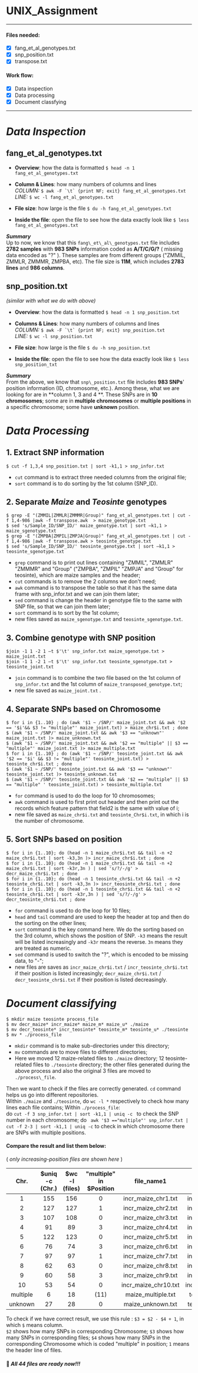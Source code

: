 # UNIX_Assignment  

***
  
#### Files needed:
- [x] fang_et_al_genotypes.txt
- [x] snp_position.txt
- [x] transpose.txt
  
#### Work flow:
- [x] Data inspection  
- [x] Data processing
- [x] Document classfying 
  
***  
# _Data Inspection_    
## fang\_et\_al\_genotypes.txt  
  
- **Overview**: how the data is formatted `$ head -n 1  fang_et_al_genotypes.txt`

- **Column & Lines**: how many numbers of columns and lines   
_COLUMN:_  ``$ awk -F `\t` {print NF; exit} fang_et_al_genotypes.txt ``   
_LINE:_  `$ wc -l fang_et_al_genotypes.txt`

- **File size**: how large is the file `$ du -h fang_et_al_genotypes.txt `

- **Inside the file**: open the file to see how the data exactly look like `$ less fang_et_al_genotypes.txt`

**_Summary_**  
Up to now, we know that this `fang\_et\_al\_genotypes.txt` file includes **2782 samples** with **983 SNPs** information coded as **A/T/C/G/?** ( missing data encoded as "?" ). These samples are from different groups ("ZMMIL, ZMMLR, ZMMMR, ZMPBA, etc). The file size is **11M**, which includes **2783 lines** and **986 columns**.  



## snp_position.txt

_(similar with what we do with above)_  
 
- **Overview**: how the data is formatted `$ head -n 1 snp_position.txt`  
	
- **Columns & Lines**: how many numbers of columns and lines   
_COLUMN:_  ``$ awk -F `\t` {print NF; exit} snp_position.txt ``   
_LINE:_  `$ wc -l snp_position.txt`  

- **File size**: how large is the file `$ du -h snp_position.txt`

- **Inside the file**: open the file to see how the data exactly look like `$ less snp_position_txt`  
	
**_Summary_**  
From the above, we know that `snp\_position.txt` file includes **983 SNPs**' position information (ID, chromosome, etc.). Among these, what we are looking for are in **column 1, 3 and 4 **. These SNPs are in **10 chromosomes**; some are in **multiple chromosomes** or **multiple positions** in a specific chromosome; some have **unknown** position.

# _Data Processing_   

## 1. Extract SNP information   
	$ cut -f 1,3,4 snp_position.txt | sort -k1,1 > snp_infor.txt  
  
 -  `cut` command is to extract three needed columns from the original file;     
 -  `sort` command is to do sorting by the 1st column (SNP_ID).    
   
## 2. Separate _Maize_ and _Teosinte_ genotypes   
	$ grep -E "(ZMMIL|ZMMLR|ZMMMR|Group)" fang_et_al_genotypes.txt | cut -f 1,4-986 |awk -f transpose.awk  > maize_genotype.txt  
	$ sed 's/Sample_ID/SNP_ID/' maize_genotype.txt | sort –k1,1 > maize_sgenotype.txt 
	$ grep -E "(ZMPBA|ZMPIL|ZMPJA|Group)" fang_et_al_genotypes.txt | cut -f 1,4-986 |awk -f transpose.awk > teosinte_genotype.txt  
	$ sed 's/Sample_ID/SNP_ID/' teosinte_genotype.txt | sort –k1,1 > teosinte_sgenotype.txt
 - `grep` command is to print out lines containing "ZMMIL", "ZMMLR" "ZMMMR" and "Group" ("ZMPBA", "ZMPIL" "ZMPJA" and "Group" for teosinte), which are maize samples and the header;
 - `cut` commands is to remove the 2 columns we don't need;
 - `awk` command is to transpose the table so that it has the same data frame with snp_infor.txt and we can join them later;
 - `sed` command is change the header in genotype file to the same with SNP file, so that we can join them later;
 - `sort` command is to sort by the 1st column;
 - new files saved as `maize_sgenotype.txt` and `teosinte_sgenotype.txt`.  

## 3. Combine genotype with SNP position      
	$join -1 1 -2 1 –t $'\t' snp_infor.txt maize_sgenotype.txt > maize_joint.txt  
	$join -1 1 -2 1 –t $'\t' snp_infor.txt teosinte_sgenotype.txt > teosinte_joint.txt				
 - `join` command is to combine the two file based on the 1st column of `snp_infor.txt` and the 1st column of `maize_transposed_genotype.txt`; 
 - new file saved as `maize_joint.txt` . 
 
## 4. Separate SNPs based on Chromosome   
	$ for i in {1..10} ; do (awk '$1 ~ /SNP/' maize_joint.txt && awk '$2 == '$i'&& $3 != "multiple"' maize_joint.txt) > maize_chr$i.txt ; done
	$ (awk '$1 ~ /SNP/' maize_joint.txt && awk '$3 == "unknown"' maize_joint.txt )> maize_unknown.txt
	$ (awk '$1 ~ /SNP/' maize_joint.txt && awk '$2 == "multiple" || $3 == "multiple"' maize_joint.txt )> maize_multiple.txt
	$ for i in {1..10} ; do (awk '$1 ~ /SNP/' teosinte_joint.txt && awk '$2 == '$i' && $3 != "multiple"' teosinte_joint.txt) > teosinte_chr$i.txt ; done
	$ (awk '$1 ~ /SNP/' teosinte_joint.txt && awk '$3 == "unknown"' teosinte_joint.txt )> teosinte_unknown.txt
	$ (awk '$1 ~ /SNP/' teosinte_joint.txt && awk '$2 == "multiple" || $3 == "multiple" ' teosinte_joint.txt) > teosinte_multiple.txt
 - `for` command is used to do the loop for 10 chromosomes;
 - `awk` command is used to first print out header and then print out the records which feature pattern that field2 is the same with value of i;
 - new file saved as `maize_chr$i.txt` and `teosinte_Chr$i.txt`, in which i is the number of chromosome.

## 5. Sort SNPs based on position 

	$ for i in {1..10}; do (head -n 1 maize_chr$i.txt && tail -n +2 maize_chr$i.txt | sort -k3,3n )> incr_maize_chr$i.txt ; done
	$ for i in {1..10}; do (head -n 1 maize_chr$i.txt && tail -n +2 maize_chr$i.txt | sort -k3r,3n ) | sed 's/?/-/g' > decr_maize_chr$i.txt ; done
	$ for i in {1..10}; do (head -n 1 teosinte_chr$i.txt && tail -n +2 teosinte_chr$i.txt | sort -k3,3n )> incr_teosinte_chr$i.txt ; done
	$ for i in {1..10}; do (head -n 1 teosinte_chr$i.txt && tail -n +2 teosinte_chr$i.txt | sort -k3r,3n ) | sed 's/?/-/g' > decr_teosinte_chr$i.txt ; done
 - `for` command is used to do the loop for 10 files;
 - `head` and `tail` command are used to keep the header at top and then do the sorting on the other lines;
 - `sort` command is the key command here. We do the sorting based on the 3rd column, which shows the position of SNP. `-k3` means the result will be listed increasingly and `-k3r` means the reverse. `3n` means they are treated as numeric. 
 - `sed` command is used to switch the "?", which is encoded to be missing data, to "-";
 - new files are saves as `incr_maize_chr$i.txt` / `incr_teosinte_chr$i.txt` if their position is listed increasingly; `decr_maize_chr$i.txt` / `decr_teosinte_chr$i.txt` if their position is listed decreasingly.
# _Document classifying_  
  

	$ mkdir maize teosinte process_file
	$ mv decr_maize* incr_maize* maize_m* maize_u* ./maize
	$ mv decr_teosinte* incr_teosinte* teosinte_m* teosinte_u* ./teosinte
	$ mv * ./process_file   
 - `mkdir` command is to make sub-directories under this directory;
 - `mv` commands are to move files to different directories;
 - Here we moved 12 maize-related files to `./maize` directory; 12 teosinte-related files to `./teosinte` directory; the other files generated during the above process and also the original 3 files are moved to `./process\_file`.
 
Then we want to check if the files are correctly generated. `cd` command helps us go into different repositories.   
Within `./maize` and `./teosinte`, do `wc -l *` respectively to check how many lines each file contains;
Within `./process_file`:  
do `cut -f 3 snp_infor.txt | sort -k1,1 | uniq -c ` to check the SNP number in each chromosome;
do ` awk '$3 =="multiple"' snp_infor.txt | cut -f 2-3 | sort -k1,1 | uniq -c` to check in which chromosome there are SNPs with multiple positions.
  
#### Compare the result and list them below:
( _only increasing-position files are shown here_ )   


	  


 | Chr. | $uniq -c (Chr.)| $wc -l (files) | "multiple" in $Position |file_name1 | file_name2 |
 |:-----: |:-----:|:-----:|:-----:|:-----:|:-----:|
 | 1 | 155 | 156 | 0 |incr_maize_chr1.txt|  incr_teosinte_chr1.txt |
 | 2 | 127 | 127 | 1 |incr_maize_chr2.txt|  incr_teosinte_chr2.txt |
 | 3 | 107 | 108 | 0 |incr_maize_chr3.txt|  incr_teosinte_chr3.txt |
 | 4 | 91 | 89 | 3 |incr_maize_chr4.txt|  incr_teosinte_chr4.txt |
 | 5 | 122 | 123 | 0 |incr_maize_chr5.txt|  incr_teosinte_chr5.txt |
 | 6 | 76 | 74 | 3 |incr_maize_chr6.txt|  incr_teosinte_chr6.txt |
 | 7 |  97| 97 | 1 |incr_maize_chr7.txt|  incr_teosinte_chr7.txt |
 | 8 | 62 | 63 | 0 |incr_maize_chr8.txt|  incr_teosinte_chr8.txt |
 | 9 | 60 | 58 | 3 |incr_maize_chr9.txt|  incr_teosinte_chr9.txt |
 | 10 | 53 | 54 | 0 |incr_maize_chr10.txt|  incr_teosinte_chr10.txt |
 | multiple | 6 | 18 | (11) |maize_multiple.txt| teosinte_multiple.txt |
 | unknown | 27 | 28 | 0 |maize_unknown.txt| teosinte_unknown.txt |   
 

To check if we have correct result, we use this rule : `$3 = $2 - $4 + 1`, in which `$` means column.  
`$2` shows how many SNPs in corresponding Chromosome;
`$3` shows how many SNPs in corresponding files;
`$4` shows how many SNPs in the corresponding Chromosome which is coded "multiple" in position;
`1` means the header line of files. 


#### :raising_hand: _All 44 files are ready now!!!_